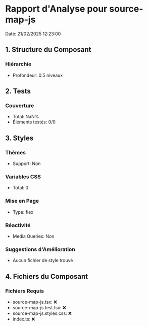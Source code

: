 # Rapport d'Analyse pour source-map-js

Date: 21/02/2025 12:23:00

## 1. Structure du Composant

### Hiérarchie

- Profondeur: 0.5 niveaux

## 2. Tests

### Couverture

- Total: NaN%
- Éléments testés: 0/0

## 3. Styles

### Thèmes

- Support: Non

### Variables CSS

- Total: 0

### Mise en Page

- Type: flex

### Réactivité

- Media Queries: Non

### Suggestions d'Amélioration

- Aucun fichier de style trouvé

## 4. Fichiers du Composant

### Fichiers Requis

- source-map-js.tsx: ❌
- source-map-js.test.tsx: ❌
- source-map-js.styles.css: ❌
- index.ts: ❌
